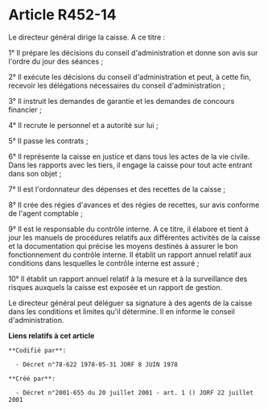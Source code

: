 # Article R452-14

Le directeur général dirige la caisse. A ce titre :

1° Il prépare les décisions du conseil d'administration et donne son avis sur l'ordre du jour des séances ;

2° Il exécute les décisions du conseil d'administration et peut, à cette fin, recevoir les délégations nécessaires du conseil
d'administration ;

3° Il instruit les demandes de garantie et les demandes de concours financier ;

4° Il recrute le personnel et a autorité sur lui ;

5° Il passe les contrats ;

6° Il représente la caisse en justice et dans tous les actes de la vie civile. Dans les rapports avec les tiers, il engage la
caisse pour tout acte entrant dans son objet ;

7° Il est l'ordonnateur des dépenses et des recettes de la caisse ;

8° Il crée des régies d'avances et des régies de recettes, sur avis conforme de l'agent comptable ;

9° Il est le responsable du contrôle interne. A ce titre, il élabore et tient à jour les manuels de procédures relatifs aux
différentes activités de la caisse et la documentation qui précise les moyens destinés à assurer le bon fonctionnement du
contrôle interne. Il établit un rapport annuel relatif aux conditions dans lesquelles le contrôle interne est assuré ;

10° Il établit un rapport annuel relatif à la mesure et à la surveillance des risques auxquels la caisse est exposée et un
rapport de gestion.

Le directeur général peut déléguer sa signature à des agents de la caisse dans les conditions et limites qu'il détermine. Il
en informe le conseil d'administration.

**Liens relatifs à cet article**

	**Codifié par**:

	  - Décret n°78-622 1978-05-31 JORF 8 JUIN 1978

	**Créé par**:

	  - Décret n°2001-655 du 20 juillet 2001 - art. 1 () JORF 22 juillet 2001
